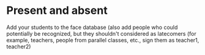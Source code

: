 # Present and absent
Add your students to the face database (also add people who could potentially be recognized,
but they shouldn't considered as latecomers (for example, teachers, people from parallel classes, etc., sign them as teacher1, teacher2)
